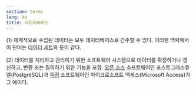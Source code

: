 ```yaml
---
section: terms
lang: ko
title: 데이터베이스
---
```


(1) 체계적으로 수집된 데이터는 모두 데이터베이스로 간주할 수 있다. 이러한 맥락에서 이 단어는 [데이터 세트](../dataset/)와 뜻이 같다.

(2) 데이터를 처리하고 관리하기 위한 소프트웨어 시스템으로 데이터를 확장하거나 갱신하고, 변환 또는 질의하기 위한 기능을 포함. [오픈 소스](../open-source/) 소프트웨어인 포스트그레스큐엘(PostgreSQL)과 [독점](../proprietary/) 소프트웨어인 마이크로소프트 액세스(Microsoft Access)가 그 예이다.
